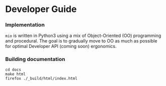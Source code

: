 # Developer Guide

### Implementation
`mio` is written in Python3 using a mix of Object-Oriented (OO) programming and procedural.  The goal is to gradually move to OO as much as possible for optimal Developer API (coming soon) ergonomics.

### Building documentation
````
cd docs
make html
firefox ./_build/html/index.html
````
